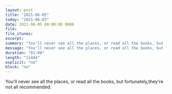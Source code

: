 ```yaml
---
layout: post
title: "2021-06-05"
today: "2021-06-05"
date: 2021-06-05 00:00:00 0000
file:
file_itunes:
excerpt:
summary: "You'll never see all the places, or read all the books, but fortunately,they're not all recommended."
message: "You'll never see all the places, or read all the books, but fortunately,they're not all recommended."
duration: "01:00"
length: "11444"
explicit: "no"
block: "no"
---
```

You'll never see all the places, or read all the books, but fortunately,they're not all recommended.

